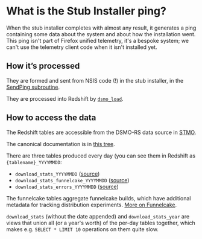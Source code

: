 # What is the Stub Installer ping?

When the stub installer completes with almost any result, it generates a ping containing some data about the system and about how the installation went. This ping isn't part of Firefox unified telemetry, it's a bespoke system; we can't use the telemetry client code when it isn't installed yet.

## How it’s processed

They are formed and sent from NSIS code (!) in the stub installer, in the [SendPing subroutine](https://searchfox.org/mozilla-central/source/browser/installer/windows/nsis/stub.nsi). 

They are processed into Redshift by [`dsmo_load`](https://github.com/whd/dsmo_load).

## How to access the data

The Redshift tables are accessible from the DSMO-RS data source in [STMO](https://sql.telemetry.mozilla.org/). 

The canonical documentation is in [this tree](https://searchfox.org/mozilla-central/source/browser/installer/windows/docs/StubPing.rst).

There are three tables produced every day (you can see them in Redshift as `{tablename}_YYYYMMDD`:

* `download_stats_YYYYMMDD` ([source](https://github.com/whd/dsmo_load/blob/master/hindsight/hs_run/output/dsmo_redshift.lua))
* `download_stats_funnelcake_YYYYMMDD` ([source](https://github.com/whd/dsmo_load/blob/master/hindsight/hs_run/output/dsmo_funnelcake_redshift.lua))
* `download_stats_errors_YYYYMMDD` ([source](https://github.com/whd/dsmo_load/blob/master/hindsight/hs_run/output/dsmo_errors_redshift.lua))

The funnelcake tables aggregate funnelcake builds, which have additional metadata for tracking distribution experiments. [More on Funnelcake](https://wiki.mozilla.org/Funnelcake).

`download_stats` (without the date appended) and `download_stats_year` are views that union all (or a year's worth) of the per-day tables together, which makes e.g. `SELECT * LIMIT 10` operations on them quite slow.

